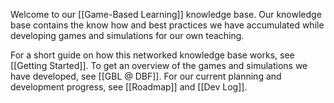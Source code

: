 Welcome to our [[Game-Based Learning]] knowledge base. Our knowledge base contains the know how and best practices we have accumulated while developing games and simulations for our own teaching.

For a short guide on how this networked knowledge base works, see [[Getting Started]]. To get an overview of the games and simulations we have developed, see [[GBL @ DBF]]. For our current planning and development progress, see [[Roadmap]] and [[Dev Log]].